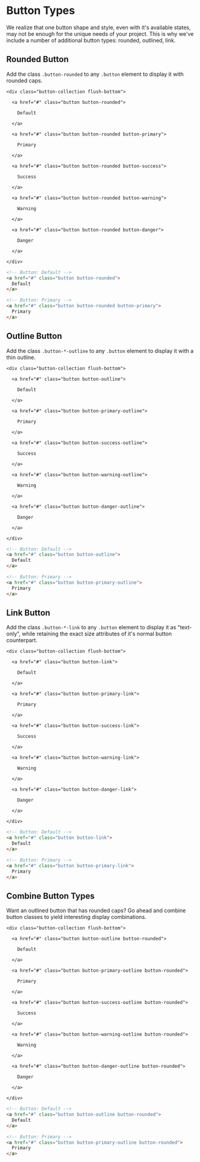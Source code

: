 # Button Types

We realize that one button shape and style, even with it's available states, may not be enough for the unique needs of your project.  This is why we've include a number of additional button types: rounded, outlined, link.

## Rounded Button

Add the class `.button-rounded` to any `.button` element to display it with rounded caps.

<div class="panel flush-bottom">

  <div class="panel-cell">

    <div class="button-collection flush-bottom">

      <a href="#" class="button button-rounded">

        Default

      </a>

      <a href="#" class="button button-rounded button-primary">

        Primary

      </a>

      <a href="#" class="button button-rounded button-success">

        Success

      </a>

      <a href="#" class="button button-rounded button-warning">

        Warning

      </a>

      <a href="#" class="button button-rounded button-danger">

        Danger

      </a>

    </div>

  </div>

  <div class="panel-cell panel-cell-light panel-cell-code-block" markdown="1">

```html
<!-- Button: Default -->
<a href="#" class="button button-rounded">
  Default
</a>

<!-- Button: Primary -->
<a href="#" class="button button-rounded button-primary">
  Primary
</a>
```

  </div>

</div>

## Outline Button

Add the class `.button-*-outline` to any `.button` element to display it with a thin outline.

<div class="panel flush-bottom">

  <div class="panel-cell">

    <div class="button-collection flush-bottom">

      <a href="#" class="button button-outline">

        Default

      </a>

      <a href="#" class="button button-primary-outline">

        Primary

      </a>

      <a href="#" class="button button-success-outline">

        Success

      </a>

      <a href="#" class="button button-warning-outline">

        Warning

      </a>

      <a href="#" class="button button-danger-outline">

        Danger

      </a>

    </div>

  </div>

  <div class="panel-cell panel-cell-light panel-cell-code-block" markdown="1">

```html
<!-- Button: Default -->
<a href="#" class="button button-outline">
  Default
</a>

<!-- Button: Primary -->
<a href="#" class="button button-primary-outline">
  Primary
</a>
```

  </div>

</div>

## Link Button

Add the class `.button-*-link` to any `.button` element to display it as "text-only", while retaining the exact size attributes of it's normal button counterpart.

<div class="panel flush-bottom">

  <div class="panel-cell">

    <div class="button-collection flush-bottom">

      <a href="#" class="button button-link">

        Default

      </a>

      <a href="#" class="button button-primary-link">

        Primary

      </a>

      <a href="#" class="button button-success-link">

        Success

      </a>

      <a href="#" class="button button-warning-link">

        Warning

      </a>

      <a href="#" class="button button-danger-link">

        Danger

      </a>

    </div>

  </div>

  <div class="panel-cell panel-cell-light panel-cell-code-block" markdown="1">

```html
<!-- Button: Default -->
<a href="#" class="button button-link">
  Default
</a>

<!-- Button: Primary -->
<a href="#" class="button button-primary-link">
  Primary
</a>
```

  </div>

</div>

## Combine Button Types

Want an outlined button that has rounded caps?  Go ahead and combine button classes to yield interesting display combinations.

<div class="panel flush-bottom">

  <div class="panel-cell">

    <div class="button-collection flush-bottom">

      <a href="#" class="button button-outline button-rounded">

        Default

      </a>

      <a href="#" class="button button-primary-outline button-rounded">

        Primary

      </a>

      <a href="#" class="button button-success-outline button-rounded">

        Success

      </a>

      <a href="#" class="button button-warning-outline button-rounded">

        Warning

      </a>

      <a href="#" class="button button-danger-outline button-rounded">

        Danger

      </a>

    </div>

  </div>

  <div class="panel-cell panel-cell-light panel-cell-code-block" markdown="1">

```html
<!-- Button: Default -->
<a href="#" class="button button-outline button-rounded">
  Default
</a>

<!-- Button: Primary -->
<a href="#" class="button button-primary-outline button-rounded">
  Primary
</a>
```

  </div>

</div>
